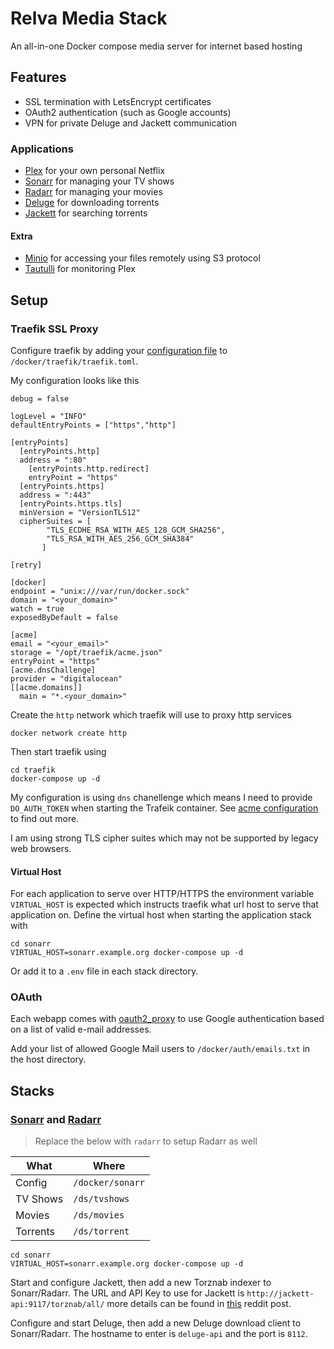 # Relva Media Stack

An all-in-one Docker compose media server for internet based hosting

## Features

  - SSL termination with LetsEncrypt certificates
  - OAuth2 authentication (such as Google accounts)
  - VPN for private Deluge and Jackett communication
  

### Applications

  - [Plex](https://hub.docker.com/r/plexinc/pms-docker/) for your own personal Netflix
  - [Sonarr](#sonarr-and-radarr) for managing your TV shows
  - [Radarr](#sonarr-and-radarr) for managing your movies
  - [Deluge](https://hub.docker.com/r/linuxserver/deluge/) for downloading torrents
  - [Jackett](https://hub.docker.com/r/linuxserver/jackett/) for searching torrents
  
#### Extra

  - [Minio](https://www.minio.io/) for accessing your files remotely using S3 protocol
  - [Tautulli](https://hub.docker.com/r/linuxserver/tautulli/) for monitoring Plex


## Setup

### Traefik SSL Proxy

Configure traefik by adding your [configuration file](https://docs.traefik.io/basics/) to `/docker/traefik/traefik.toml`.

My configuration looks like this

```
debug = false

logLevel = "INFO"
defaultEntryPoints = ["https","http"]

[entryPoints]
  [entryPoints.http]
  address = ":80"
    [entryPoints.http.redirect]
    entryPoint = "https"
  [entryPoints.https]
  address = ":443"
  [entryPoints.https.tls]
  minVersion = "VersionTLS12"
  cipherSuites = [
        "TLS_ECDHE_RSA_WITH_AES_128_GCM_SHA256",
        "TLS_RSA_WITH_AES_256_GCM_SHA384"
       ]

[retry]

[docker]
endpoint = "unix:///var/run/docker.sock"
domain = "<your_domain>"
watch = true
exposedByDefault = false

[acme]
email = "<your_email>"
storage = "/opt/traefik/acme.json"
entryPoint = "https"
[acme.dnsChallenge]
provider = "digitalocean"
[[acme.domains]]
  main = "*.<your_domain>"
```

Create the `http` network which traefik will use to proxy http services

```
docker network create http
```

Then start traefik using

```
cd traefik
docker-compose up -d
```

My configuration is using `dns` chanellenge which means I need to provide `DO_AUTH_TOKEN` when starting the Trafeik container. 
See [acme configuration](https://docs.traefik.io/configuration/acme/) to find out more.

I am using strong TLS cipher suites which may not be supported by legacy web browsers.

#### Virtual Host

For each application to serve over HTTP/HTTPS the environment variable `VIRTUAL_HOST` is expected which instructs traefik what url host to serve that application on. 
Define the virtual host when starting the application stack with

```
cd sonarr
VIRTUAL_HOST=sonarr.example.org docker-compose up -d
```

Or add it to a `.env` file in each stack directory.

### OAuth

Each webapp comes with [oauth2_proxy](https://github.com/pusher/oauth2_proxy) to use Google authentication based on a list of valid e-mail addresses. 

Add your list of allowed Google Mail users to `/docker/auth/emails.txt` in the host directory.


## Stacks

### [Sonarr](https://hub.docker.com/r/linuxserver/sonarr/) and [Radarr](https://hub.docker.com/r/linuxserver/radarr/)

> Replace the below with `radarr` to setup Radarr as well

| What | Where |
| ---- | ----- |
| Config | `/docker/sonarr` |
| TV Shows | `/ds/tvshows` |
| Movies | `/ds/movies` |
| Torrents | `/ds/torrent` |

```
cd sonarr
VIRTUAL_HOST=sonarr.example.org docker-compose up -d
```

Start and configure Jackett, then add a new Torznab indexer to Sonarr/Radarr. 
The URL and API Key to use for Jackett is `http://jackett-api:9117/torznab/all/` more details can be found in [this](https://www.reddit.com/r/PleX/comments/737foz/tip_if_you_use_jackett_for_indexers_you_can_set_a/) reddit post.

Configure and start Deluge, then add a new Deluge download client to Sonarr/Radarr.
The hostname to enter is `deluge-api` and the port is `8112`.

